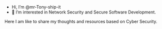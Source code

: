 - Hi, I’m @mr-Tony-ship-it
- 👀 I’m interested in Network Security and Secure Software Development.
  
Here I am like to share my thoughts and resources based on Cyber Security.

<!---
mr-Tony-ship-it/mr-Tony-ship-it is a ✨ special ✨ repository because its `README.md` (this file) appears on your GitHub profile.
You can click the Preview link to take a look at your changes.
--->
